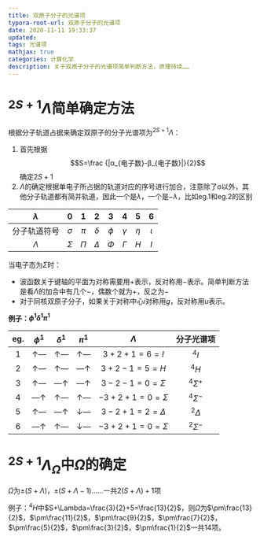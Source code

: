 ```yaml
---
title: 双原子分子的光谱项
typora-root-url: 双原子分子的光谱项
date: 2020-11-11 19:33:37
updated:
tags: 光谱项
mathjax: true
categories: 计算化学
description: 关于双原子分子的光谱项简单判断方法，原理待续……
---
```




# $^{2S+1}\Lambda$简单确定方法

根据分子轨道占据来确定双原子的分子光谱项为$^{2S+1}\Lambda$：
1. 首先根据$$S=\frac {|α_{电子数}-β_{电子数}|}{2}$$确定$2S+1$
2. $\Lambda$的确定根据单电子所占据的轨道对应的序号进行加合，注意除了σ以外，其他分子轨道都有简并轨道，因此一个是$\lambda$，一个是$-\lambda$，比如eg.1和eg.2的区别

|  $\lambda$   |    0     |   1   |    2     |   3    |    4     |   5    |    6    |
| :----------: | :------: | :---: | :------: | :----: | :------: | :----: | :-----: |
| 分子轨道符号 | $\sigma$ | $\pi$ | $\delta$ | $\phi$ | $\gamma$ | $\eta$ | $\iota$ |
|  $\Lambda$   | $\Sigma$ | $\Pi$ | $\Delta$ | $\Phi$ | $\Gamma$ |  $H$   |   $I$   |

当电子态为$\Sigma$时：
   - 波函数关于键轴的平面为对称需要用$+$表示，反对称用$-$表示。简单判断方法是看$\Lambda$的加合中有几个$-$，偶数个就为$+$，反之为$-$
   - 对于同核双原子分子，如果关于对称中心$i$对称用$g$，反对称用$u$表示。

**例子：$\phi^1\delta^1\pi^1$**

| eg.  | $\phi^1$ | $\delta^1$ | $\pi^1$ |     $\Lambda$     |  分子光谱项  |
| :--: | :------: | :--------: | :-----: | :---------------: | :----------: |
|  1   |    ↑—    |     ↑—     |   ↑—    |    $3+2+1=6=I$    |    $^4I$     |
|  2   |    ↑—    |     ↑—     |   —↑    |    $3+2-1=5=H$    |    $^4H$     |
|  3   |    ↑—    |     —↑     |   —↑    | $3-2-1=0=\Sigma$  | $^4\Sigma^+$ |
|  4   |    —↑    |     ↑—     |   ↑—    | $-3+2+1=0=\Sigma$ | $^4\Sigma^-$ |
|  5   |    ↑—    |     —↑     |   ↓—    | $3-2+1=2=\Delta$  |  $^2\Delta$  |
|  6   |    —↑    |     ↑—     |   ↓—    | $-3+2+1=0=\Sigma$ | $^2\Sigma^-$ |

# $^{2S+1}\Lambda_\Omega$中$\Omega$的确定

$\Omega$为$\pm{(S+\Lambda)}$，$\pm{(S+\Lambda-1)}$……一共$2(S+\Lambda)+1$项

例子：$^4H$中$S+\Lambda=\frac{3}{2}+5=\frac{13}{2}$，则$\Omega$为$\pm\frac{13}{2}$，$\pm\frac{11}{2}$，$\pm\frac{9}{2}$，$\pm\frac{7}{2}$，$\pm\frac{5}{2}$，$\pm\frac{3}{2}$，$\pm\frac{1}{2}$一共14项。

